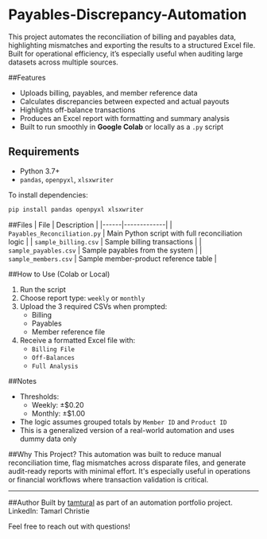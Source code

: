 # Payables-Discrepancy-Automation
This project automates the reconciliation of billing and payables data, highlighting mismatches and exporting the results to a structured Excel file. Built for operational efficiency, it’s especially useful when auditing large datasets across multiple sources.

##Features
- Uploads billing, payables, and member reference data
- Calculates discrepancies between expected and actual payouts
- Highlights off-balance transactions
- Produces an Excel report with formatting and summary analysis
- Built to run smoothly in **Google Colab** or locally as a `.py` script

## Requirements
- Python 3.7+
- `pandas`, `openpyxl`, `xlsxwriter`

To install dependencies:
```bash
pip install pandas openpyxl xlsxwriter
```

##Files
| File | Description |
|------|-------------|
| `Payables_Reconciliation.py` | Main Python script with full reconciliation logic |
| `sample_billing.csv` | Sample billing transactions |
| `sample_payables.csv` | Sample payables from the system |
| `sample_members.csv` | Sample member-product reference table |

##How to Use (Colab or Local)
1. Run the script
2. Choose report type: `weekly` or `monthly`
3. Upload the 3 required CSVs when prompted:
   - Billing
   - Payables
   - Member reference file
4. Receive a formatted Excel file with:
   - `Billing File`
   - `Off-Balances`
   - `Full Analysis`

##Notes
- Thresholds:
  - Weekly: ±$0.20
  - Monthly: ±$1.00
- The logic assumes grouped totals by `Member ID` and `Product ID`
- This is a generalized version of a real-world automation and uses dummy data only

##Why This Project?
This automation was built to reduce manual reconciliation time, flag mismatches across disparate files, and generate audit-ready reports with minimal effort. It's especially useful in operations or financial workflows where transaction validation is critical.

---

##Author
Built by [tamtural](https://github.com/tamtural) as part of an automation portfolio project.
LinkedIn: Tamarl Christie

Feel free to reach out with questions!
